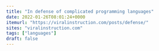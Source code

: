 ```yaml
---
title: "In defense of complicated programming languages"
date: 2022-01-26T08:01:24+0000
itemurl: "https://viralinstruction.com/posts/defense/"
sites: "viralinstruction.com"
tags: ["languages"]
draft: false
---
```

